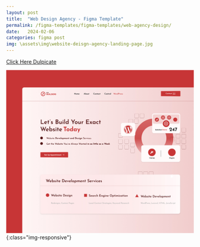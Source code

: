 ```yaml
---
layout: post
title:  "Web Design Agency - Figma Template"
permalink: /figma-templates/figma-templates/web-agency-design/
date:   2024-02-06
categories: figma post
img: \assets\img\website-deisgn-agency-landing-page.jpg
---
```



<a class="button" href="https://www.figma.com/community/file/1296574604709171974/site-builder-landing-page" target="_blank">Click Here Dulpicate</a>

![image-title-here](\assets\img\website-deisgn-agency-landing-page.jpg){:class="img-responsive"}
